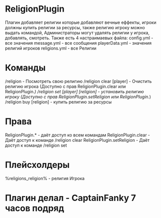 # ReligionPlugin

Плагин добавляет религии которые добавляют вечные еффекты, игроки должны купить религии за ресурсы, также религию игроку можно выдать командой, Администраторы могут удалять религии у игрока, добавлять, смотреть.
Также есть 4 настраимаевых файла:
config.yml - все значения
message.yml - все сообщения
playerData.yml - значения религий игроков
religions.yml - все Религии

# Команды

/religion - Посмотреть свою религию
/religion clear [player] - Очистить религию игрока (Доступно с прав ReligionPlugin.clear или ReligionPlugin.*)
/religion set [player] [religion] - установить религию игроку (Доступно с прав ReligionPlugin.setReligion или ReligionPlugin.*)
/religion buy [religion] - купить религию за ресурсы

# Права

ReligionPlugin.* - даёт доступ ко всем командам
ReligionPlugin.clear - Даёт доступ к команде /religion clear
ReligionPlugin.setReligion - Даёт доступ к команде /religion set

# Плейсхолдеры

%religions_religion% - религия Игрока

# Плагин делал - CaptainFanky 7 часов подряд
